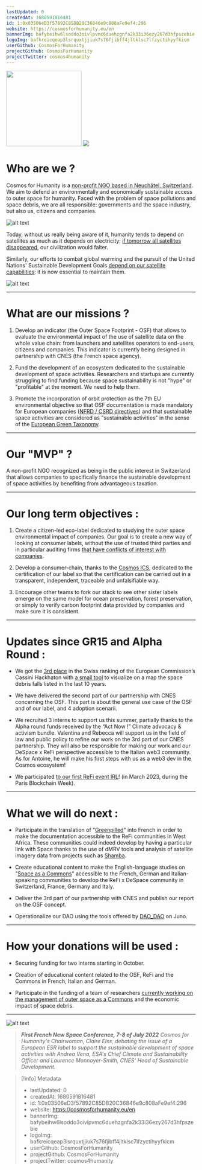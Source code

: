 ```yaml
---
lastUpdated: 0
createdAt: 1680591816481
id: 1:0x03506eD3f57892C85DB20C36846e9c808aFe9ef4:296
website: https://cosmosforhumanity.eu/en
bannerImg: bafybeihw6lsoddo3oivlpvmc6duehzgnfa2k33i36ezy267d3hfpszebie
logoImg: bafkreicqeap3lsrquxtjjiuk7s76fjibff4jltklsc7lfzyctihyyfkicm
userGithub: CosmosForHumanity
projectGithub: CosmosForHumanity
projectTwitter: cosmos4humanity
---
```


<img style="width: 200px" src="https://ipfs-grants-stack.gitcoin.co/ipfs/bafkreicqeap3lsrquxtjjiuk7s76fjibff4jltklsc7lfzyctihyyfkicm">

<img src="https://ipfs-grants-stack.gitcoin.co/ipfs/bafybeihw6lsoddo3oivlpvmc6duehzgnfa2k33i36ezy267d3hfpszebie">

# Who are we ?

Cosmos for Humanity is a [non-profit NGO based in Neuchâtel, Switzerland](https://cosmosforhumanity.eu/en). We aim to defend an environmentally and economically sustainable access to outer space for humanity. Faced with the problem of space pollutions and space debris, we are all responsible: governments and the space industry, but also us, citizens and companies.

![alt text](https://i.imgur.com/q6EbElt.gif)

Today, without us really being aware of it, humanity tends to depend on satellites as much as it depends on electricity: [if tomorrow all satellites disappeared](https://youtu.be/jVzbs81bDy0), our civilization would falter.


Similarly, our efforts to combat global warming and the pursuit of the United Nations' Sustainable Development Goals [depend on our satellite capabilities](https://www.unoosa.org/oosa/en/ourwork/space4sdgs/index.html): it is now essential to maintain them.

![alt text](https://www.unoosa.org/images/ourwork/SDGs/Space4SDGs_Logo_Vertical_1_Large.jpg)

-----------------------------

# What are our missions ?

1.  Develop an indicator (the Outer Space Footprint - OSF) that allows to evaluate the environmental impact of the use of satellite data on the whole value chain: from launchers and satellites operators to end-users, citizens and companies. This indicator is currently being designed in partnership with CNES (the French space agency).
    
2.  Fund the development of an ecosystem dedicated to the sustainable development of space activities. Researchers and startups are currently struggling to find funding because space sustainability is not "hype" or "profitable" at the moment. We need to help them.
    
3.  Promote the incorporation of orbit protection as the 7th EU environmental objective so that OSF documentation is made mandatory for European companies ([NFRD / CSRD directives](https://finance.ec.europa.eu/capital-markets-union-and-financial-markets/company-reporting-and-auditing/company-reporting/corporate-sustainability-reporting_en)) and that sustainable space activities are considered as "sustainable activities" in the sense of the [European Green Taxonomy](https://finance.ec.europa.eu/sustainable-finance/tools-and-standards/eu-taxonomy-sustainable-activities_en).

------------------

# Our "MVP" ?

A non-profit NGO recognized as being in the public interest in Switzerland that allows companies to specifically finance the sustainable development of space activities by benefiting from advantageous taxation.

--------------------------

# Our long term objectives :

1.  Create a citizen-led eco-label dedicated to studying the outer space environmental impact of companies. Our goal is to create a new way of looking at consumer labels, without the use of trusted third parties and in particular auditing firms [that have conflicts of interest with companies](https://www.theguardian.com/environment/2021/jul/26/blue-ticked-off-the-controversy-over-the-msc-fish-ecolabel).
    
2.  Develop a consumer-chain, thanks to the [Cosmos ICS](https://interchainsecurity.dev/), dedicated to the certification of our label so that the certification can be carried out in a transparent, independent, traceable and unfalsifiable way.
    
3.  Encourage other teams to fork our stack to see other sister labels emerge on the same model for ocean preservation, forest preservation, or simply to verify carbon footprint data provided by companies and make sure it is consistent.

------------------------

# Updates since GR15 and Alpha Round :

-   We got the [3rd place](https://polygon.nftscan.com/0x115cc61a1980295e43f813adec68769c50057088/45) in the Swiss ranking of the European Commission’s Cassini Hackhaton with [a small tool](http://umap.openstreetmap.fr/en/map/cosmos-for-humanity-space-debris-falls_829034#3/44.84/29.62) to visualize on a map the space debris falls listed in the last 10 years.
    
-   We have delivered the second part of our partnership with CNES concerning the OSF. This part is about the general use case of the OSF and of our label, and 4 adoption scenarii.
    
-   We recruited 3 interns to support us this summer, partially thanks to the Alpha round funds received by the “Act Now !” Climate advocacy & activism bundle. Valentina and Rebecca will support us in the field of law and public policy to refine our work on the 3rd part of our CNES partnership. They will also be responsible for making our work and our DeSpace x ReFi perspective accessible to the Italian web3 community. As for Antoine, he will make his first steps with us as a web3 dev in the Cosmos ecosystem!
    
-   We participated [to our first ReFi event IRL](https://twitter.com/MontyMerlin/status/1639309438594039830?s=20)! (in March 2023, during the Paris Blockchain Week).
----------------------------------


# What we will do next :

 -  Participate in the translation of "[Greenpilled](https://store.gitcoin.co/products/green-pill-book-digital-edition)" into French in order to make the documentation accessible to the ReFi communities in West Africa. These communities could indeed develop by having a particular link with Space thanks to the use of dMRV tools and analysis of satellite imagery data from projects such as [Shamba](https://twitter.com/shambanetwork).
       
 - Create educational content to make the English-language studies on "[Space as a Commons](https://carnegieendowment.org/2021/03/09/space-is-great-commons.-it-s-time-to-treat-it-as-such-pub-84018)" accessible to the French, German and Italian-speaking communities to develop the ReFi x DeSpace community in Switzerland, France, Germany and Italy.

 - Deliver the 3rd part of our partnership with CNES and publish our report on the OSF concept.

 - Operationalize our DAO using the tools offered by [DAO_DAO](https://daodao.zone/) on Juno.

-------------------------------------

# How your donations will be used :

-   Securing funding for two interns starting in October.

-   Creation of educational content related to the OSF, ReFi and the Commons in French, Italian and German.

-  Participate in the funding of a team of researchers [currently working on the management of outer space as a Commons](https://hal.science/hal-03909662v1) and the economic impact of space debris.

----------------------------------

![alt text](https://i.imgur.com/XbogaZI.jpg)
> **_First French New Space Conference, 7-8 of July 2022_**
*Cosmos for Humanity's Chairwoman, Claire Elss, debating the issue of a European ESR label to support the sustainable development of space activities with Andrea Vena, ESA's Chief Climate and Sustainability Officer and Laurence Monnoyer-Smith, CNES' Head of Sustainable Development.*


> [!info] Metadata
> * lastUpdated: 0
> * createdAt: 1680591816481
> * id: 1:0x03506eD3f57892C85DB20C36846e9c808aFe9ef4:296
> * website: https://cosmosforhumanity.eu/en
> * bannerImg: bafybeihw6lsoddo3oivlpvmc6duehzgnfa2k33i36ezy267d3hfpszebie
> * logoImg: bafkreicqeap3lsrquxtjjiuk7s76fjibff4jltklsc7lfzyctihyyfkicm
> * userGithub: CosmosForHumanity
> * projectGithub: CosmosForHumanity
> * projectTwitter: cosmos4humanity